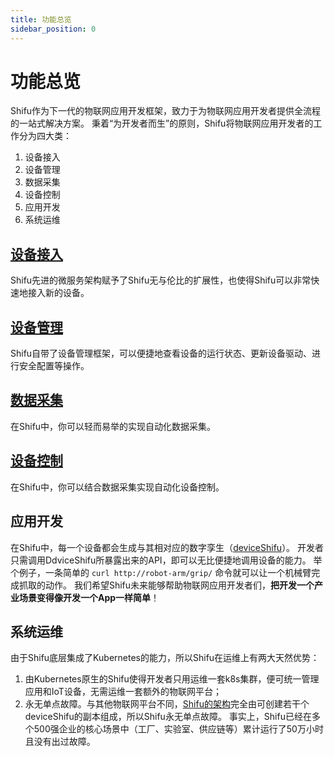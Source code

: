 ```yaml
---
title: 功能总览
sidebar_position: 0
---
```


# 功能总览
Shifu作为下一代的物联网应用开发框架，致力于为物联网应用开发者提供全流程的一站式解决方案。
秉着“为开发者而生”的原则，Shifu将物联网应用开发者的工作分为四大类：

1. 设备接入
2. 设备管理
3. 数据采集
4. 设备控制
5. 应用开发
6. 系统运维

## [设备接入](shifu-basic-functions/device-connection.md)
Shifu先进的微服务架构赋予了Shifu无与伦比的扩展性，也使得Shifu可以非常快速地接入新的设备。

## [设备管理](shifu-basic-functions/device-management.md)
Shifu自带了设备管理框架，可以便捷地查看设备的运行状态、更新设备驱动、进行安全配置等操作。

## [数据采集](shifu-basic-functions/device-data-collection.md)
在Shifu中，你可以轻而易举的实现自动化数据采集。

## [设备控制](shifu-basic-functions/device-control.md)
在Shifu中，你可以结合数据采集实现自动化设备控制。

## 应用开发
在Shifu中，每一个设备都会生成与其相对应的数字孪生（[deviceShifu](https://github.com/Edgenesis/shifu/blob/main/docs/design/design-deviceShifu-zh.md)）。
开发者只需调用DdviceShifu所暴露出来的API，即可以无比便捷地调用设备的能力。
举个例子，一条简单的 `curl http://robot-arm/grip/` 命令就可以让一个机械臂完成抓取的动作。
我们希望Shifu未来能够帮助物联网应用开发者们，**把开发一个产业场景变得像开发一个App一样简单**！

## 系统运维
由于Shifu底层集成了Kubernetes的能力，所以Shifu在运维上有两大天然优势：
1. 由Kubernetes原生的Shifu使得开发者只用运维一套k8s集群，便可统一管理应用和IoT设备，无需运维一套额外的物联网平台；
2. 永无单点故障。与其他物联网平台不同，[Shifu的架构](shifu-architecture/architecture.md)完全由可创建若干个deviceShifu的副本组成，所以Shifu永无单点故障。
事实上，Shifu已经在多个500强企业的核心场景中（工厂、实验室、供应链等）累计运行了50万小时且没有出过故障。

